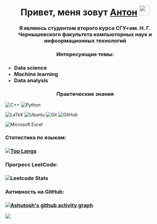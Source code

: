 <h1 align="center">Привет, меня зовут <a href="https://daniilshat.ru/" target="_blank">Антон</a> 
<img src="https://github.com/blackcater/blackcater/raw/main/images/Hi.gif" height="32"/></h1>
<h3 align="center">Я являюсь студентом второго курса СГУ+им. Н. Г. Чернышевского факультета компьюторных наук и инфоормационных технологий</h3>
<h3 align="center">Интересующие темы:<h3>
  <ul>
    <li>Data science
    <li>Machine learning
    <li>Data analysis
  </ul>
<h3 align="center">Практические знания</h3>

![C++](https://img.shields.io/badge/c++-%2300599C.svg?style=for-the-badge&logo=c%2B%2B&logoColor=white)
![Python](https://img.shields.io/badge/python-3670A0?style=for-the-badge&logo=python&logoColor=ffdd54)

![LaTeX](https://img.shields.io/badge/latex-%23008080.svg?style=for-the-badge&logo=latex&logoColor=white)
![Ubuntu](https://img.shields.io/badge/Ubuntu-E95420?style=for-the-badge&logo=ubuntu&logoColor=white)
![Git](https://img.shields.io/badge/git-%23F05033.svg?style=for-the-badge&logo=git&logoColor=white)
![GitHub](https://img.shields.io/badge/github-%23121011.svg?style=for-the-badge&logo=github&logoColor=white)

![Microsoft Excel](https://img.shields.io/badge/Microsoft_Excel-217346?style=for-the-badge&logo=microsoft-excel&logoColor=white)

<h3 >Статистика по языкам:<h3>
  
[![Top Langs](https://github-readme-stats.vercel.app/api/top-langs/?username=antonkochergin&layout=compact)](https://github.com/anuraghazra/github-readme-stats)

<h3>Прогресс  LeetCode:<h3>

![Leetcode Stats](https://leetcard.jacoblin.cool/6NtgAE8yMY)

<h3>Активность на GitHub:<h3>
  
[![Ashutosh's github activity graph](https://github-readme-activity-graph.vercel.app/graph?username=antonkochergin&theme=github)](https://github.com/ashutosh00710/github-readme-activity-graph)















![](https://komarev.com/ghpvc/?username=antonkochergin)
